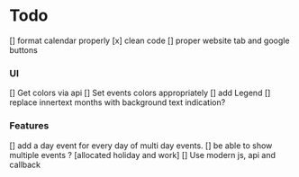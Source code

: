 # Todo
[] format calendar properly
[x] clean code
[] proper website tab and google buttons

### UI
[] Get colors via api
[] Set events colors appropriately
[] add Legend
[] replace innertext months with background text indication?

### Features
[] add a day event for every day of multi day events.
[] be able to show multiple events ? [allocated holiday and work]
[] Use modern js, api and callback 

